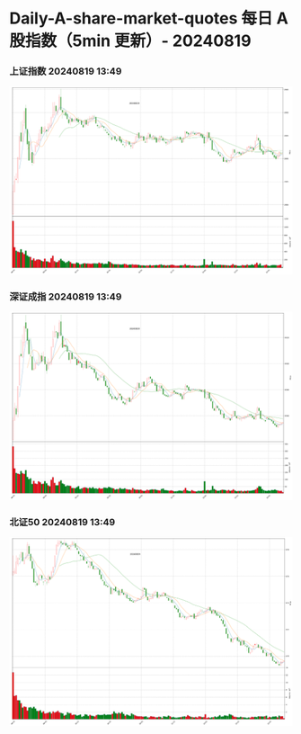 
# Daily-A-share-market-quotes 每日 A 股指数（5min 更新）- 20240819

### 上证指数 20240819 13:49
![](./fig/2024/8/20240819-sh000001.png)

### 深证成指 20240819 13:49
![](./fig/2024/8/20240819-sz399001.png)

### 北证50 20240819 13:49
![](./fig/2024/8/20240819-bj899050.png)
